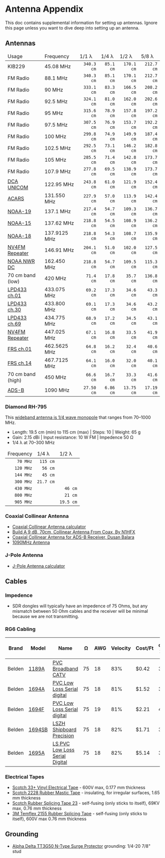 # Antenna Appendix

This doc contains supplemental information for setting up antennas. Ignore this page unless you want to dive deep into setting up an antenna.


## Antennas

<table>
    <thead>
        <tr>
            <td>Usage</td>
            <td>Frequency</td>
            <td>1/1 λ</td>
            <td>1/4 λ</td>
            <td>1/2 λ</td>
            <td>5/8 λ</td>
        </tr>
    </thead>
    <tbody>
        <tr>
            <td>KIB229</td>
            <td>45.08 MHz</td>
            <td align="right"><code>340.3 cm</code></td>
            <td align="right"><code>85.1 cm</code></td>
            <td align="right"><code>170.1 cm</code></td>
            <td align="right"><code>212.7 cm</code></td>
        </tr>
        <tr>
            <td>FM Radio</td>
            <td>88.1 MHz</td>
            <td align="right"><code>340.3 cm</code></td>
            <td align="right"><code>85.1 cm</code></td>
            <td align="right"><code>170.1 cm</code></td>
            <td align="right"><code>212.7 cm</code></td>
        </tr>
        <tr>
            <td>FM Radio</td>
            <td>90 MHz</td>
            <td align="right"><code>333.1 cm</code></td>
            <td align="right"><code>83.3 cm</code></td>
            <td align="right"><code>166.5 cm</code></td>
            <td align="right"><code>208.2 cm</code></td>
        </tr>
        <tr>
            <td>FM Radio</td>
            <td>92.5 MHz</td>
            <td align="right"><code>324.1 cm</code></td>
            <td align="right"><code>81.0 cm</code></td>
            <td align="right"><code>162.0 cm</code></td>
            <td align="right"><code>202.6 cm</code></td>
        </tr>
        <tr>
            <td>FM Radio</td>
            <td>95 MHz</td>
            <td align="right"><code>315.6 cm</code></td>
            <td align="right"><code>78.9 cm</code></td>
            <td align="right"><code>157.8 cm</code></td>
            <td align="right"><code>197.2 cm</code></td>
        </tr>
        <tr>
            <td>FM Radio</td>
            <td>97.5 MHz</td>
            <td align="right"><code>307.5 cm</code></td>
            <td align="right"><code>76.9 cm</code></td>
            <td align="right"><code>153.7 cm</code></td>
            <td align="right"><code>192.2 cm</code></td>
        </tr>
        <tr>
            <td>FM Radio</td>
            <td>100 MHz</td>
            <td align="right"><code>299.8 cm</code></td>
            <td align="right"><code>74.9 cm</code></td>
            <td align="right"><code>149.9 cm</code></td>
            <td align="right"><code>187.4 cm</code></td>
        </tr>
        <tr>
            <td>FM Radio</td>
            <td>102.5 MHz</td>
            <td align="right"><code>292.5 cm</code></td>
            <td align="right"><code>73.1 cm</code></td>
            <td align="right"><code>146.2 cm</code></td>
            <td align="right"><code>182.8 cm</code></td>
        </tr>
        <tr>
            <td>FM Radio</td>
            <td>105 MHz</td>
            <td align="right"><code>285.5 cm</code></td>
            <td align="right"><code>71.4 cm</code></td>
            <td align="right"><code>142.8 cm</code></td>
            <td align="right"><code>173.7 cm</code></td>
        </tr>
        <tr>
            <td>FM Radio</td>
            <td>107.9 MHz</td>
            <td align="right"><code>277.8 cm</code></td>
            <td align="right"><code>69.5 cm</code></td>
            <td align="right"><code>138.9 cm</code></td>
            <td align="right"><code>173.7 cm</code></td>
        </tr>
        <tr>
            <td><a href="http://www.airnav.com/airport/DCA">DCA UNICOM</a></td>
            <td>122.95 MHz</td>
            <td align="right"><code>243.8 cm</code></td>
            <td align="right"><code>61.0 cm</code></td>
            <td align="right"><code>121.9 cm</code></td>
            <td align="right"><code>152.4 cm</code></td>
        </tr>
        <tr>
            <td><a href="http://en.wikipedia.org/wiki/Aircraft_Communications_Addressing_and_Reporting_System">ACARS</a></td>
            <td>131.550 MHz</td>
            <td align="right"><code>227.9 cm</code></td>
            <td align="right"><code>57.0 cm</code></td>
            <td align="right"><code>113.9 cm</code></td>
            <td align="right"><code>142.4 cm</code></td>
        </tr>
        <tr>
            <td><a href="http://www.ospo.noaa.gov/Operations/POES/status.html#noaa19">NOAA-19</a></td>
            <td>137.1 MHz</td>
            <td align="right"><code>217.4 cm</code></td>
            <td align="right"><code>54.7 cm</code></td>
            <td align="right"><code>109.3 cm</code></td>
            <td align="right"><code>136.7 cm</code></td>
        </tr>
        <tr>
            <td><a href="http://www.ospo.noaa.gov/Operations/POES/status.html#noaa15">NOAA-15</a></td>
            <td>137.62 MHz</td>
            <td align="right"><code>218.8 cm</code></td>
            <td align="right"><code>54.5 cm</code></td>
            <td align="right"><code>108.9 cm</code></td>
            <td align="right"><code>136.2 cm</code></td>
        </tr>
        <tr>
            <td><a href="http://www.ospo.noaa.gov/Operations/POES/status.html#noaa18">NOAA-18</a></td>
            <td>137.9125 MHz</td>
            <td align="right"><code>218.8 cm</code></td>
            <td align="right"><code>54.3 cm</code></td>
            <td align="right"><code>108.7 cm</code></td>
            <td align="right"><code>135.9 cm</code></td>
        </tr>
        <tr>
            <td><a href="http://www.nvfma.org/">NV4FM Repeater</a></td>
            <td>146.91 MHz</td>
            <td align="right"><code>204.1 cm</code></td>
            <td align="right"><code>51.0 cm</code></td>
            <td align="right"><code>102.0 cm</code></td>
            <td align="right"><code>127.5 cm</code></td>
        </tr>
        <tr>
            <td><a href="https://one-button.org/node/48">NOAA NWR</a> <a href="http://www.nws.noaa.gov/nwr/coverage/site2.php?State=DC&Site=WNG736">DC</a></td>
            <td>162.450 MHz</td>
            <td align="right"><code>218.8 cm</code></td>
            <td align="right"><code>54.7 cm</code></td>
            <td align="right"><code>109.5 cm</code></td>
            <td align="right"><code>115.3 cm</code></td>
        </tr>
        <tr>
            <td>70 cm band (low)</td>
            <td>420 MHz</td>
            <td align="right"><code>71.4 cm</code></td>
            <td align="right"><code>17.8 cm</code></td>
            <td align="right"><code>35.7 cm</code></td>
            <td align="right"><code>136.8 cm</code></td>
        </tr>
        <tr>
            <td><a href="https://en.wikipedia.org/wiki/LPD433">LPD433 ch.01</a></td>
            <td>433.075 MHz</td>
            <td align="right"><code>69.2 cm</code></td>
            <td align="right"><code>17.3 cm</code></td>
            <td align="right"><code>34.6 cm</code></td>
            <td align="right"><code>43.3 cm</code></td>
        </tr>
        <tr>
            <td><a href="https://en.wikipedia.org/wiki/LPD433">LPD433 ch.30</a></td>
            <td>433.800 MHz</td>
            <td align="right"><code>69.1 cm</code></td>
            <td align="right"><code>17.3 cm</code></td>
            <td align="right"><code>34.6 cm</code></td>
            <td align="right"><code>43.2 cm</code></td>
        </tr>
        <tr>
            <td><a href="https://en.wikipedia.org/wiki/LPD433">LPD433 ch.69</a></td>
            <td>434.775 MHz</td>
            <td align="right"><code>68.9 cm</code></td>
            <td align="right"><code>17.2 cm</code></td>
            <td align="right"><code>34.5 cm</code></td>
            <td align="right"><code>43.1 cm</code></td>
        </tr>
        <tr>
            <td><a href="http://www.nvfma.org/">NV4FM Repeater</a></td>
            <td>447.025 MHz</td>
            <td align="right"><code>67.1 cm</code></td>
            <td align="right"><code>16.8 cm</code></td>
            <td align="right"><code>33.5 cm</code></td>
            <td align="right"><code>41.9 cm</code></td>
        </tr>
        <tr>
            <td><a href="https://en.wikipedia.org/wiki/Family_Radio_Service">FRS ch.01</a></td>
            <td>462.5625 MHz</td>
            <td align="right"><code>64.8 cm</code></td>
            <td align="right"><code>16.2 cm</code></td>
            <td align="right"><code>32.4 cm</code></td>
            <td align="right"><code>40.6 cm</code></td>
        </tr>
        <tr>
            <td><a href="https://en.wikipedia.org/wiki/Family_Radio_Service">FRS ch.14</a></td>
            <td>467.7125 MHz</td>
            <td align="right"><code>64.1 cm</code></td>
            <td align="right"><code>16.0 cm</code></td>
            <td align="right"><code>32.0 cm</code></td>
            <td align="right"><code>40.1 cm</code></td>
        </tr>
        <tr>
            <td>70 cm band (high)</td>
            <td>450 MHz</td>
            <td align="right"><code>66.6 cm</code></td>
            <td align="right"><code>16.7 cm</code></td>
            <td align="right"><code>33.3 cm</code></td>
            <td align="right"><code>41.6 cm</code></td>
        </tr>
        <tr>
            <td><a href="https://www.faa.gov/nextgen/programs/adsb/">ADS-B</a></td>
            <td>1090 MHz</td>
            <td align="right"><code>27.50 cm</code></td>
            <td align="right"><code>6.86 cm</code></td>
            <td align="right"><code>13.75 cm</code></td>
            <td align="right"><code>17.19 cm</code></td>
        </tr>
    </tbody>
</table>

### Diamond RH-795

This <a href="http://www.diamond-ant.co.jp/pdf/rh/rh795.pdf">wideband antenna is 1/4 wave monopole</a> that ranges from 70–1000 MHz.

* Length: 19.5 cm (min) to 115 cm (max) | Steps: 10 | Weight: 65 g
* Gain: 2.15 dBi | Input resistance:  10 W FM | Impedence 50 Ω
* 1/4 λ at 70–300 MHz

<table>
    <thead>
        <tr>
            <td>Frequency</td>
            <td>1/4 λ</td>
            <td>1/2 λ</td>
        </tr>
    </thead>
    <tbody>
        <tr>
            <td align="right"><code>70 MHz</code></td>
            <td align="right"><code>115 cm</code></td>
            <td align="right"></td>
        </tr>
        <tr>
            <td align="right"><code>120 MHz</code></td>
            <td align="right"><code>56 cm</code></td>
            <td align="right"></td>
        </tr>
        <tr>
            <td align="right"><code>144 MHz</code></td>
            <td align="right"><code>45 cm</code></td>
            <td align="right"></td>
        </tr>
        <tr>
            <td align="right"><code>300 MHz</code></td>
            <td align="right"><code>21.7 cm</code></td>
            <td align="right"></td>
        </tr>
        <tr>
            <td align="right"><code>430 MHz</code></td>
            <td align="right"></td>
            <td align="right"><code>46 cm</code></td>
        </tr>
        <tr>
            <td align="right"><code>800 MHz</code></td>
            <td align="right"></td>
            <td align="right"><code>21 cm</code></td>
        </tr>
        <tr>
            <td align="right"><code>905 MHz</code></td>
            <td align="right"></td>
            <td align="right"><code>19.5 cm</code></td>
        </tr>
    </tbody>
</table>

### Coaxial Collinear Antenna

* [Coaxial Collinear Antenna calculator](http://jeroen.steeman.org/Antenna/collinear-coax)
* [Build A 9 dB, 70cm, Collinear Antenna From Coax, By N1HFX](http://www.rason.org/Projects/collant/collant.htm)
* [Coaxial Collinear Antenna for ADS-B Receiver, Dusan Balara](https://www.balarad.net/)
* [1090MHz Antenna](https://www.arrrr.com/1090/antenna.shtml)

### J-Pole Antenna

* [J-Pole Antenna calculator](http://jeroen.steeman.org/Antenna/J-Pole-Antenna-Calculator)

## Cables

### Impedence

* SDR dongles will typically have an impedence of 75 Ohms, but any mismatch between 50 Ohm cables and the receiver will be minimal because we are not transmitting.

### RG6 Cabling

<table>
    <thead>
        <th>Brand</th>
        <th>Model</th>
        <th>Name</th>
        <th>Ω</th>
        <th>AWG</th>
        <th>Velocity</th>
        <th>Cost/Ft</th>
        <th>dB/100Ft, 270 MHz</th>
        <th>dB/100Ft, 1000 MHz</th>
    </thead>
    <tbody>
        <tr>
            <td>Belden</td>
            <td><a href="http://www.belden.com/techdatas/english/1189a.pdf">1189A</a></td>
            <td><a href="https://www.showmecables.com/by-category/bulk-wire-cable/coax/rg6/belden-1189a-rg6-pvc-broadband-catv-coax-cable">PVC Broadband CATV</a></td>
            <td>75</td>
            <td>18</td>
            <td>83%</td>
            <td>$0.42</td>
            <td>3.24</td>
            <td>6.54</td>
        </tr>
        <tr>
            <td>Belden</td>
            <td><a href="http://www.belden.com/techdatas/english/1694A.pdf">1694A</a></td>
            <td><a href="https://www.showmecables.com/by-category/bulk-wire-cable/coax/rg6/belden-1694a-rg6-pvc-low-loss-serial-digital-coax-cable">PVC Low Loss Serial digital</a></td>
            <td>75</td>
            <td>18</td>
            <td>81%</td>
            <td>$1.52</td>
            <td>3.17</td>
            <td>6.30</td>
        </tr>
        <tr>
            <td>Belden</td>
            <td><a href="http://www.belden.com/techdatas/english/1694F.pdf">1694F</a></td>
            <td><a href="https://www.showmecables.com/by-category/bulk-wire-cable/coax/rg6/belden-1694f-rg6-pvc-low-loss-serial-digital-coax-cable">PVC Low Loss Serial digital</a></td>
            <td>75</td>
            <td>19</td>
            <td>81%</td>
            <td>$2.21</td>
            <td>4.00</td>
            <td>8.40</td>
        </tr>
        <tr>
            <td>Belden</td>
            <td><a href="http://www.belden.com/techdatas/english/1694SB.pdf">1694SB</a></td>
            <td><a href="https://www.showmecables.com/by-category/bulk-wire-cable/coax/rg6/belden-1694sb-rg6-lszh-shipboard-precision-video-cable-analog-digital-application">LSZH Shipboard Precision</a></td>
            <td>75</td>
            <td>18</td>
            <td>82%</td>
            <td>$1.71</td>
            <td>3.17</td>
            <td>6.42</td>
        </tr>
        <tr>
            <td>Belden</td>
            <td><a href="http://www.belden.com/techdatas/english/1694a.pdf">1695A</a></td>
            <td><a href="https://www.showmecables.com/by-category/bulk-wire-cable/coax/rg6/belden-1695a-rg6-ls-pvc-low-loss-serial-digital-coax-cable">LS PVC Low Loss Serial Digital</a></td>
            <td>75</td>
            <td>18</td>
            <td>82%</td>
            <td>$5.14</td>
            <td>3.40</td>
            <td>7.40</td>
        </tr>
    </tbody>
</table>


### Electrical Tapes

* [Scotch 33+ Vinyl Electrical Tape](http://multimedia.3m.com/mws/media/104792O/scotch-super-33-vinyl-electrical-tape-pdf-27-3kb.pdf) - 600V max, 0.177 mm thickness
* [Scotch 2228 Rubber Mastic Tape](http://multimedia.3m.com/mws/media/41149O/scotch-rubber-mastic-tape-2228.PDF) - insulating, for irregular surfaces, 1.65 mm thickness
* [Scotch Rubber Splicing Tape 23](http://multimedia.3m.com/mws/media/41153O/scotch-all-voltage-splicing-tape-23.PDF) - self-fusing (only sticks to itself), 69KV max, 0.76 mm thickness
* [3M Temflex 2155 Rubber Splicing Tape](http://multimedia.3m.com/mws/media/37550O/3m-temflex-rubber-splicing-tape-2155.pdf) - self-fusing (only sticks to itself), 600V max 0.76 mm thickness 

## Grounding

* [Alpha Delta TT3G50 N-Type Surge Protector](https://www.alphadeltacom.com/pdf/TT3G50_instruction_sheets-7.pdf) grounding: 1/4-20 7/8" stud

